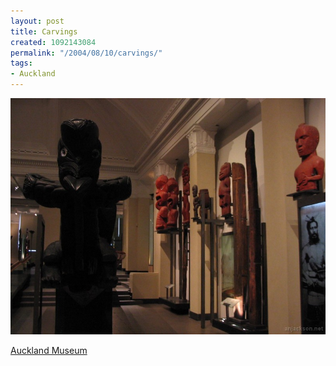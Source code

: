 ```yaml
---
layout: post
title: Carvings
created: 1092143084
permalink: "/2004/08/10/carvings/"
tags:
- Auckland
---
```


<img src="/image/images/img_2177-1011.jpg"/>

[Auckland Museum](http://www.aucklandmuseum.com/)
